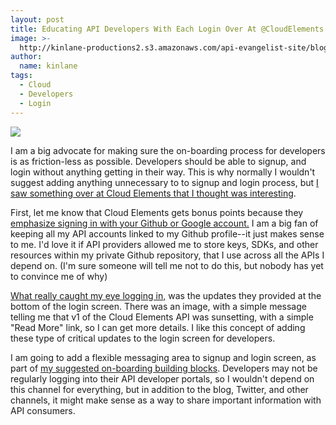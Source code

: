 ```yaml
---
layout: post
title: Educating API Developers With Each Login Over At @CloudElements
image: >-
  http://kinlane-productions2.s3.amazonaws.com/api-evangelist-site/blog/cloud-element-login.png
author:
  name: kinlane
tags:
  - Cloud
  - Developers
  - Login
---
```

[![](http://kinlane-productions2.s3.amazonaws.com/api-evangelist-site/blog/cloud-element-login.png)](https://console.cloud-elements.com/elements/jsp/login.jsp)

I am a big advocate for making sure the on-boarding process for developers is as friction-less as possible. Developers should be able to signup, and login without anything getting in their way. This is why normally I wouldn't suggest adding anything unnecessary to to signup and login process, but [I saw something over at Cloud Elements that I thought was interesting](https://console.cloud-elements.com/elements/jsp/login.jsp).

First, let me know that Cloud Elements gets bonus points because they [emphasize signing in with your Github or Google account.](https://console.cloud-elements.com/elements/jsp/login.jsp) I am a big fan of keeping all my API accounts linked to my Github profile--it just makes sense to me. I'd love it if API providers allowed me to store keys, SDKs, and other resources within my private Github repository, that I use across all the APIs I depend on. (I'm sure someone will tell me not to do this, but nobody has yet to convince me of why)

[What really caught my eye logging in,](https://console.cloud-elements.com/elements/jsp/login.jsp) was the updates they provided at the bottom of the login screen. There was an image, with a simple message telling me that v1 of the Cloud Elements API was sunsetting, with a simple "Read More" link, so I can get more details. I like this concept of adding these type of critical updates to the login screen for developers.

I am going to add a flexible messaging area to signup and login screen, as part of [my suggested on-boarding building blocks](http://management.apievangelist.com/building-blocks.html). Developers may not be regularly logging into their API developer portals, so I wouldn't depend on this channel for everything, but in addition to the blog, Twitter, and other channels, it might make sense as a way to share important information with API consumers.